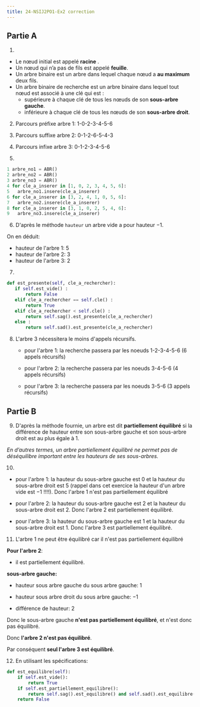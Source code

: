 ```yaml
---
title: 24-NSIJ2PO1-Ex2 correction
---
```


## Partie A

1.

- Le nœud initial est appelé **racine** .
- Un nœud qui n’a pas de fils est appelé **feuille**.
- Un arbre binaire est un arbre dans lequel chaque nœud a **au maximum** deux fils.
- Un arbre binaire de recherche est un arbre binaire dans lequel tout nœud est associé à une clé qui est :
  - supérieure à chaque clé de tous les nœuds de son **sous-arbre gauche**.
  - inférieure à chaque clé de tous les nœuds de son **sous-arbre droit**.

2. Parcours préfixe arbre 1: 1-0-2-3-4-5-6

3. Parcours suffixe arbre 2: 0-1-2-6-5-4-3

4. Parcours infixe arbre 3: 0-1-2-3-4-5-6

5.

```python
1 arbre_no1 = ABR()
2 arbre_no2 = ABR()
3 arbre_no3 = ABR()
4 for cle_a_inserer in [1, 0, 2, 3, 4, 5, 6]:
5   arbre_no1.insere(cle_a_inserer)
6 for cle_a_inserer in [3, 2, 4, 1, 0, 5, 6]:
7   arbre_no2.insere(cle_a_inserer)
8 for cle_a_inserer in [3, 1, 0, 2, 5, 4, 6]:
9   arbre_no3.insere(cle_a_inserer)
```

6. D'après le méthode `hauteur` un arbre vide a pour hauteur $-1$.

On en déduit:

- hauteur de l'arbre 1: 5
- hauteur de l'arbre 2: 3
- hauteur de l'arbre 3: 2

7.

```python
def est_presente(self, cle_a_rechercher):
   if self.est_vide() :
       return False
   elif cle_a_rechercher == self.cle() :
       return True
   elif cle_a_rechercher < self.cle() :
       return self.sag().est_presente(cle_a_rechercher)
   else :
       return self.sad().est_presente(cle_a_rechercher)
```

8. L'arbre 3 nécessitera le moins d'appels récursifs.

   - pour l'arbre 1: la recherche passera par les noeuds 1-2-3-4-5-6 (6 appels récursifs)

   - pour l'arbre 2: la recherche passera par les noeuds 3-4-5-6 (4 appels récursifs)

   - pour l'arbre 3: la recherche passera par les noeuds 3-5-6 (3 appels récursifs)

## Partie B

9. D'après la méthode fournie, un arbre est dit **partiellement équilibré** si la différence de hauteur entre son sous-arbre gauche et son sous-arbre droit est au plus égale à 1.

_En d’autres termes, un arbre partiellement équilibré ne permet pas de déséquilibre important entre les hauteurs de ses sous-arbres._

10.

- pour l'arbre 1: la hauteur du sous-arbre gauche est 0 et la hauteur du sous-arbre droit est 5 (rappel dans cet exercice la hauteur d'un arbre vide est $-1$ !!!!). Donc l'arbre 1 n'est pas partiellement équilibré

- pour l'arbre 2: la hauteur du sous-arbre gauche est 2 et la hauteur du sous-arbre droit est 2. Donc l'arbre 2 est partiellement équilibré.

- pour l'arbre 3: la hauteur du sous-arbre gauche est 1 et la hauteur du sous-arbre droit est 1. Donc l'arbre 3 est partiellement équilibré.

11. L'arbre 1 ne peut être équilibré car il n'est pas partiellement équilibré

**Pour l'arbre 2**:

- il est partiellement équilibré.

**sous-arbre gauche:**

- hauteur sous arbre gauche du sous arbre gauche: 1

- hauteur sous arbre droit du sous arbre gauche: $-1$

- différence de hauteur: 2

Donc le sous-arbre gauche **n'est pas partiellement équilibré**, et n'est donc pas équilibré.

Donc **l'arbre 2 n'est pas équilibré**.

Par conséquent **seul l'arbre 3 est équilibré**.

12. En utilisant les spécifications:

```python
def est_equilibre(self):
    if self.est_vide():
        return True
    if self.est_partiellement_equilibre():
        return self.sag().est_equilibre() and self.sad().est_equilibre()
    return False
```
